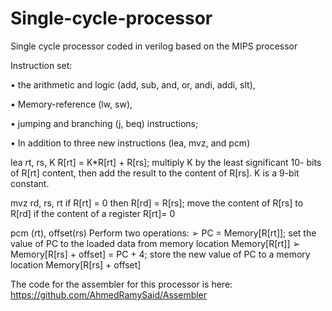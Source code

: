 # Single-cycle-processor
Single cycle processor coded in verilog based on the MIPS processor

Instruction set:

• the arithmetic and logic (add, sub, and, or, andi, addi, slt),

• Memory-reference (lw, sw),

• jumping and branching (j, beq) instructions;

• In addition to three new instructions (lea, mvz, and pcm)

lea rt, rs, K
R[rt] = K*R[rt] + R[rs]; multiply K by the least significant 10-
bits of R[rt] content, then add the result to the content of R[rs]. K is a 9-bit constant.

mvz rd, rs, rt 
if R[rt] = 0 then R[rd] = R[rs]; move the content of R[rs] to
R[rd] if the content of a register R[rt]= 0

pcm (rt), offset(rs)
Perform two operations:
➢ PC = Memory[R[rt]]; set the value of PC to the loaded data from
memory location Memory[R[rt]]
➢ Memory[R[rs] + offset] = PC + 4; store the new value of
PC to a memory location Memory[R[rs] + offset]

The code for the assembler for this processor is here:
https://github.com/AhmedRamySaid/Assembler
